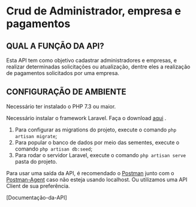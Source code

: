 # Crud de Administrador, empresa e pagamentos
## QUAL A FUNÇÃO DA API?
Esta API tem como objetivo cadastrar administradores e empresas, e realizar determinadas solicitações ou atualização, dentre eles a realização de pagamentos solicitados por uma empresa.

## CONFIGURAÇÃO DE AMBIENTE
Necessário ter instalado o PHP 7.3 ou maior.

Necessário instalar o framework Laravel. Faça o download [aqui](https://laravel.com/docs/9.x) .


1. Para configurar as migrations do projeto, execute o comando `php artisan migrate`;
2. Para popular o banco de dados por meio das sementes, execute o comando `php artisan db:seed`;
3. Para rodar o servidor Laravel, execute o comando `php artisan serve` pasta do projeto.


Para usar uma saída da API, é recomendado o [Postman](https://www.postman.com/) junto com o [Postman-Agent](https://www.postman.com/downloads/postman-agent/) caso não esteja usando localhost. Ou utilizamos uma API Client de sua preferência.

[Documentação-da-API]
